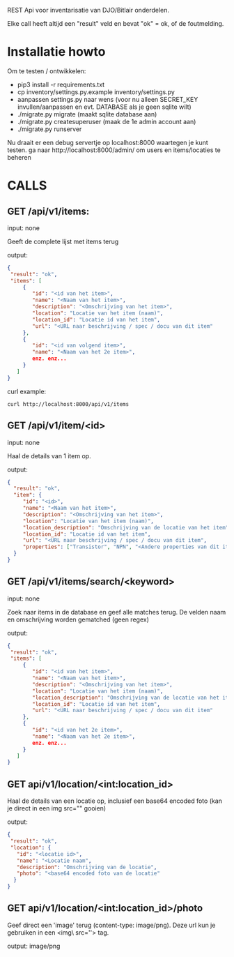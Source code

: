 REST Api voor inventarisatie van DJO/Bitlair onderdelen.

Elke call heeft altijd een "result" veld en bevat "ok" = ok, of de foutmelding.

# Installatie howto
Om te testen / ontwikkelen:

- pip3 install -r requirements.txt
- cp inventory/settings.py.example inventory/settings.py
- aanpassen settings.py naar wens
  (voor nu alleen SECRET_KEY invullen/aanpassen en evt. DATABASE als je geen sqlite wilt)
- ./migrate.py migrate (maakt sqlite database aan)
- ./migrate.py createsuperuser  (maak de 1e admin account aan)
- ./migrate.py runserver

Nu draait er een debug servertje op localhost:8000 waartegen je kunt testen.
ga naar http://localhost:8000/admin/ om users en items/locaties te beheren

# CALLS

## GET /api/v1/items:
input: none

Geeft de complete lijst met items terug

output:
```json
{
 "result": "ok",
 "items": [
     {
        "id": "<id van het item>",
        "name": "<Naam van het item>",
        "description": "<Omschrijving van het item>",
        "location": "Locatie van het item (naam)",
        "location_id": "Locatie id van het item",
        "url": "<URL naar beschrijving / spec / docu van dit item"
     },
     {
        "id": "<id van volgend item>",
        "name": "<Naam van het 2e item>",
        enz. enz...
     }
   ]
}
```

curl example:
```
curl http://localhost:8000/api/v1/items
```


## GET /api/v1/item/\<id\>
input: none

Haal de details van 1 item op.

output:
```json
{
  "result": "ok",
  "item": {
     "id": "<id>",
     "name": "<Naam van het item>",
     "description": "<Omschrijving van het item>",
     "location": "Locatie van het item (naam)",
     "location_description": "Omschrijving van de locatie van het item",
     "location_id": "Locatie id van het item",
     "url": "<URL naar beschrijving / spec / docu van dit item",
     "properties": ["Transistor", "NPN", "<Andere properties van dit item>"]
  }
}
```


## GET /api/v1/items/search/\<keyword\>
input: none

Zoek naar items in de database en geef alle matches terug.
De velden naam en omschrijving worden gematched (geen regex)

output:
```json
{
 "result": "ok",
 "items": [
     {
        "id": "<id van het item>",
        "name": "<Naam van het item>",
        "description": "<Omschrijving van het item>",
        "location": "Locatie van het item (naam)",
        "location_description": "Omschrijving van de locatie van het item",
        "location_id": "Locatie id van het item",
        "url": "<URL naar beschrijving / spec / docu van dit item"
     },
     {
        "id": "<id van het 2e item>",
        "name": "<Naam van het 2e item>",
        enz. enz...
     }
   ]
}
```


## GET api/v1/location/\<int:location_id\>

Haal de details van een locatie op, inclusief een base64 encoded foto
(kan je direct in een img src="<base64 troep>" gooien)

output:
```json
{
 "result": "ok",
 "location": {
   "id": "<locatie id>",
   "name": "<Locatie naam",
   "description": "Omschrijving van de locatie",
   "photo": "<base64 encoded foto van de locatie"
  }
}
```

## GET api/v1/location/\<int:location_id\>/photo

Geef direct een 'image' terug (content-type: image/png). Deze url kun je
gebruiken in een \<img\ src=''> tag.

output:
image/png
